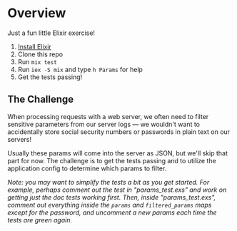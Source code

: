 # Overview

Just a fun little Elixir exercise!

1. [Install Elixir](http://elixir-lang.org/install.html)
1. Clone this repo
1. Run `mix test`
1. Run `iex -S mix` and type `h Params` for help
1. Get the tests passing!

## The Challenge

When processing requests with a web server, we often need to filter sensitive
parameters from our server logs — we wouldn't want to accidentally store social
security numbers or passwords in plain text on our servers!

Usually these params will come into the server as JSON, but we'll skip that part
for now. The challenge is to get the tests passing and to utilize the
application config to determine which params to filter.

_Note: you may want to simplify the tests a bit as you get started. For example,
perhaps comment out the test in "params_test.exs" and work on getting just the
doc tests working first. Then, inside "params_test.exs", comment out everything
inside the `params` and `filtered_params` maps except for the password, and
uncomment a new params each time the tests are green again._
